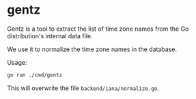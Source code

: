 # gentz
Gentz is a tool to extract the list of time zone names from the Go distribution's internal data file.

We use it to normalize the time zone names in the database.

Usage:

```bash
go run ./cmd/gentz
```

This will overwrite the file `backend/iana/normalize.go`.